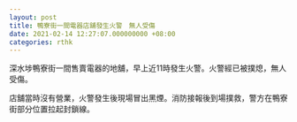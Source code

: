 ```yaml
---
layout: post
title: 鴨寮街一間電器店舖發生火警　無人受傷
date: 2021-02-14 12:27:07.000000000 +08:00
categories: rthk
---
```


深水埗鴨寮街一間售賣電器的地舖，早上近11時發生火警。火警經已被撲熄，無人受傷。

店舖當時沒有營業，火警發生後現場冒出黑煙。消防接報後到場撲救，警方在鴨寮街部分位置拉起封鎖線。

